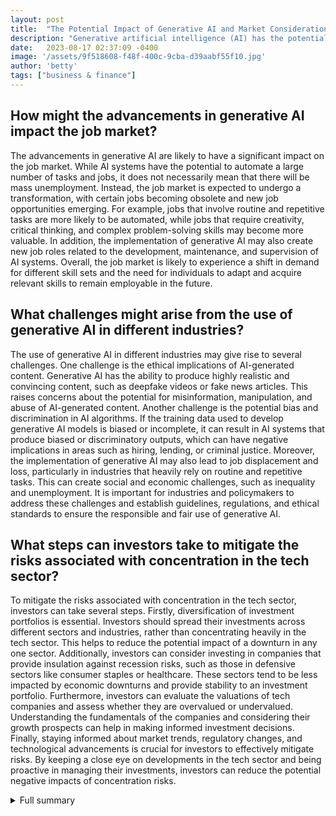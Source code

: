 ```yaml
---
layout: post
title:  "The Potential Impact of Generative AI and Market Considerations"
description: "Generative artificial intelligence (AI) has the potential to revolutionize the global economy with advances in natural language processing driving a $7 trillion increase in global GDP over the next decade. However, there are still uncertainties regarding the impact of generative AI, as well as market concentration risks in the tech sector."
date:   2023-08-17 02:37:09 -0400
image: '/assets/9f518608-f48f-400c-9cba-d39aabf55f10.jpg'
author: 'betty'
tags: ["business & finance"]
---
```


## How might the advancements in generative AI impact the job market?
The advancements in generative AI are likely to have a significant impact on the job market. While AI systems have the potential to automate a large number of tasks and jobs, it does not necessarily mean that there will be mass unemployment. Instead, the job market is expected to undergo a transformation, with certain jobs becoming obsolete and new job opportunities emerging. For example, jobs that involve routine and repetitive tasks are more likely to be automated, while jobs that require creativity, critical thinking, and complex problem-solving skills may become more valuable. In addition, the implementation of generative AI may also create new job roles related to the development, maintenance, and supervision of AI systems. Overall, the job market is likely to experience a shift in demand for different skill sets and the need for individuals to adapt and acquire relevant skills to remain employable in the future.

## What challenges might arise from the use of generative AI in different industries?
The use of generative AI in different industries may give rise to several challenges. One challenge is the ethical implications of AI-generated content. Generative AI has the ability to produce highly realistic and convincing content, such as deepfake videos or fake news articles. This raises concerns about the potential for misinformation, manipulation, and abuse of AI-generated content. Another challenge is the potential bias and discrimination in AI algorithms. If the training data used to develop generative AI models is biased or incomplete, it can result in AI systems that produce biased or discriminatory outputs, which can have negative implications in areas such as hiring, lending, or criminal justice. Moreover, the implementation of generative AI may also lead to job displacement and loss, particularly in industries that heavily rely on routine and repetitive tasks. This can create social and economic challenges, such as inequality and unemployment. It is important for industries and policymakers to address these challenges and establish guidelines, regulations, and ethical standards to ensure the responsible and fair use of generative AI.

## What steps can investors take to mitigate the risks associated with concentration in the tech sector?
To mitigate the risks associated with concentration in the tech sector, investors can take several steps. Firstly, diversification of investment portfolios is essential. Investors should spread their investments across different sectors and industries, rather than concentrating heavily in the tech sector. This helps to reduce the potential impact of a downturn in any one sector. Additionally, investors can consider investing in companies that provide insulation against recession risks, such as those in defensive sectors like consumer staples or healthcare. These sectors tend to be less impacted by economic downturns and provide stability to an investment portfolio. Furthermore, investors can evaluate the valuations of tech companies and assess whether they are overvalued or undervalued. Understanding the fundamentals of the companies and considering their growth prospects can help in making informed investment decisions. Finally, staying informed about market trends, regulatory changes, and technological advancements is crucial for investors to effectively mitigate risks. By keeping a close eye on developments in the tech sector and being proactive in managing their investments, investors can reduce the potential negative impacts of concentration risks.

<details>
  <summary>Full summary</summary>
The market gains in recent years have been heavily concentrated in a small number of big tech shares, leading to comparisons with the dot-com bubble of 1999. However, it is important to note that the companies involved are established giants with major competitive advantages.<br><br>Breakthroughs in generative AI are expected to bring about sweeping changes to the global economy. Advances in natural language processing, a key component of generative AI, could drive a $7 trillion increase in global GDP over the next 10 years.<br><br>Generative AI has the ability to generate content that is indistinguishable from human-created output. This opens up immense opportunities for automation and efficiency. AI systems could automate the equivalent of 300 million full-time jobs, with two-thirds of U.S. occupations exposed to automation by AI. However, it is important to note that not all automated work will lead to layoffs, as some jobs will be complemented by AI.<br><br>In the enterprise software, healthcare, and financial services industries, advances in generative AI will have significant implications. Generative AI can automate routine tasks, streamline workflows, and give rise to new business applications. Software-as-a-service firms are already utilizing generative AI to increase customer retention and expand their product offerings, with the total addressable market estimated to be $150 billion. The potential benefits of generative AI extend across various sectors such as office productivity, sales, design, healthcare, and cybersecurity.<br><br>Despite the potential benefits of generative AI, there are questions and uncertainties that remain regarding its impact. The long-term effects of major technological upheavals are not predictable, and market participants may be overconfident in their ability to predict the outcomes of AI. It is crucial for investors to diversify their portfolios and remain aware of valuations, considering both stocks that provide insulation against recession risks and bonds that offer good value.<br><br>Moreover, there are concentration risks in US equity markets, particularly in the tech sector. The top tech companies, including Microsoft, Apple, Alphabet Inc., NVIDIA, Amazon.com, Tesla, and Meta Platforms, account for a significant portion of market gains. Nasdaq plans to reconfigure the weights of its constituents, including a 'special rebalance' of its leading technology-strong index, to address this concentration. Diversification becomes even more crucial in the face of these concentration risks.<br><br>In conclusion, generative AI has the potential to revolutionize the global economy by automating tasks, streamlining workflows, and creating new business applications. However, there are uncertainties regarding its impact and concentration risks in the market. Investors should approach this technological advancement with caution, diversify their portfolios, and carefully monitor valuations.
</details>
